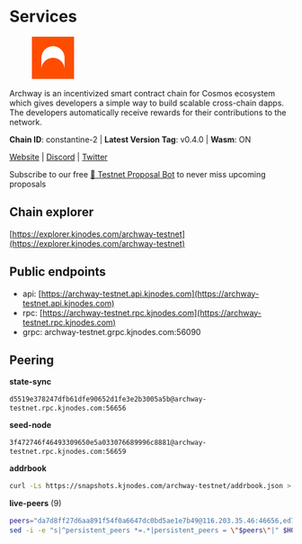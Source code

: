 # Services

<figure><img src="https://raw.githubusercontent.com/kj89/cosmos-images/main/logos/archway.png" alt=""><figcaption></figcaption></figure>

Archway is an incentivized smart contract chain for Cosmos  ecosystem which gives developers a simple way to build  scalable cross-chain dapps. The developers automatically  receive rewards for their contributions to the network.

**Chain ID**: constantine-2 | **Latest Version Tag**: v0.4.0 | **Wasm**: ON

[Website](https://archway.io) | [Discord](https://discord.gg/archwayhq) | [Twitter](https://twitter.com/archwayhq)



Subscribe to our free [🤖 Testnet Proposal Bot](https://t.me/kjnodes_testnet_proposal_bot) to never miss upcoming proposals


## Chain explorer
[https://explorer.kjnodes.com/archway-testnet](https://explorer.kjnodes.com/archway-testnet)

## Public endpoints

* api: [https://archway-testnet.api.kjnodes.com](https://archway-testnet.api.kjnodes.com)
* rpc: [https://archway-testnet.rpc.kjnodes.com](https://archway-testnet.rpc.kjnodes.com)
* grpc: archway-testnet.grpc.kjnodes.com:56090

## Peering

**state-sync**

```text
d5519e378247dfb61dfe90652d1fe3e2b3005a5b@archway-testnet.rpc.kjnodes.com:56656
```

**seed-node**

```text
3f472746f46493309650e5a033076689996c8881@archway-testnet.rpc.kjnodes.com:56659
```

**addrbook**
```bash
curl -Ls https://snapshots.kjnodes.com/archway-testnet/addrbook.json > $HOME/.archway/config/addrbook.json
```

**live-peers** (9)
```bash
peers="da7d8ff27d6aa891f54f0a6647dc0bd5ae1e7b49@116.203.35.46:46656,ed7125298aa07ab9741dfe228dce937c3e53f396@185.52.52.26:26656,e40e240706e5c551de40fefab1ad9fbf4a4bec23@141.94.73.39:42656,8df8a64ecf0aaba1e1faee06d005aa912d578549@65.109.89.5:41656,c8171d5b90ea72992408f8cfcd3893256d22aabc@65.109.94.221:40656,1413664d3cfa37c2d661f740b2b47105433f3872@65.21.139.155:34656,85c669e01f5fca4d1ef7636a9526296a0083bb1d@15.235.193.57:26656,a05590886e3d3b0baa7a605ef2ee00db689308b8@35.238.216.151:26656,d5519e378247dfb61dfe90652d1fe3e2b3005a5b@65.109.68.190:56656"
sed -i -e "s|^persistent_peers *=.*|persistent_peers = \"$peers\"|" $HOME/.archway/config/config.toml
```

